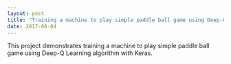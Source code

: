 ```yaml
---
layout: post
title: "Training a machine to play simple paddle ball game using Deep-Q Learning algorithm with Keras"
date: 2017-06-04
---
```


This project demonstrates training a machine to play simple paddle ball game using Deep-Q Learning algorithm with Keras.
